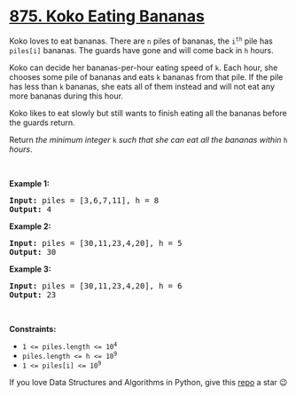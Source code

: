 # [875. Koko Eating Bananas][title]

<p>Koko loves to eat bananas. There are <code>n</code> piles of bananas, the <code>i<sup>th</sup></code> pile has <code>piles[i]</code> bananas. The guards have gone and will come back in <code>h</code> hours.</p>
<p>Koko can decide her bananas-per-hour eating speed of <code>k</code>. Each hour, she chooses some pile of bananas and eats <code>k</code> bananas from that pile. If the pile has less than <code>k</code> bananas, she eats all of them instead and will not eat any more bananas during this hour.</p>
<p>Koko likes to eat slowly but still wants to finish eating all the bananas before the guards return.</p>
<p>Return <em>the minimum integer</em> <code>k</code> <em>such that she can eat all the bananas within</em> <code>h</code> <em>hours</em>.</p>
<p> </p>
<p><strong>Example 1:</strong></p>
<pre><strong>Input:</strong> piles = [3,6,7,11], h = 8
<strong>Output:</strong> 4
</pre>
<p><strong>Example 2:</strong></p>
<pre><strong>Input:</strong> piles = [30,11,23,4,20], h = 5
<strong>Output:</strong> 30
</pre>
<p><strong>Example 3:</strong></p>
<pre><strong>Input:</strong> piles = [30,11,23,4,20], h = 6
<strong>Output:</strong> 23
</pre>
<p> </p>
<p><strong>Constraints:</strong></p>
<ul>
<li><code>1 &lt;= piles.length &lt;= 10<sup>4</sup></code></li>
<li><code>piles.length &lt;= h &lt;= 10<sup>9</sup></code></li>
<li><code>1 &lt;= piles[i] &lt;= 10<sup>9</sup></code></li>
</ul>


If you love Data Structures and Algorithms in Python, give this [repo][me] a star :wink:

[title]: https://leetcode.com/problems/koko-eating-bananas
[me]: https://github.com/bumblebee211196/awesome-python-leetcode